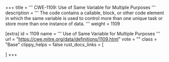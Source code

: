 +++
title = '''
CWE-1109: Use of Same Variable for Multiple Purposes
'''
description	= '''
The code contains a callable, block, or other code element in which the same variable is used to control more than one unique task or store more than one instance of data.
'''
weight = 1109

[extra]
id = 1109
name = '''
Use of Same Variable for Multiple Purposes
'''
url = "https://cwe.mitre.org/data/definitions/1109.html"
vote = ""
class = "Base"
clippy_helps = false
rust_docs_links = [
	
]
+++
